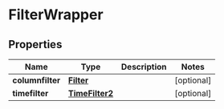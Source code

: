 # FilterWrapper

## Properties
Name | Type | Description | Notes
------------ | ------------- | ------------- | -------------
**columnfilter** | [**Filter**](Filter.md) |  |  [optional]
**timefilter** | [**TimeFilter2**](TimeFilter2.md) |  |  [optional]
